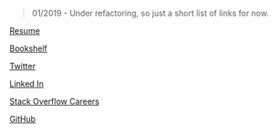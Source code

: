 <link href="//maxcdn.bootstrapcdn.com/font-awesome/4.7.0/css/font-awesome.min.css" rel="stylesheet">

> 01/2019 - Under refactoring, so just a short list of links for now.

[Resume](GeoffCoxResume.md)

[Bookshelf](Bookshelf.md)

[Twitter](https://twitter.com/geoffcoxlive)

[Linked In](http://www.linkedin.com/in/geoffcoxlive/)

[Stack Overflow Careers](http://careers.stackoverflow.com/geoffcox)

[GitHub](https://github.com/geoffcox)
